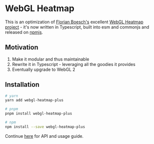 # WebGL Heatmap

This is an optimization of [Florian Boesch's](https://github.com/pyalot) excellent [WebGL Heatmap project](https://github.com/pyalot/webgl-heatmap) - it's now written in Typescript, built into esm and commonjs and released on [npmjs](https://www.npmjs.com/package/webgl-heatmap-plus).

## Motivation

1. Make it modular and thus maintainable
2. Rewrite it in Typescript - leveraging all the goodies it provides
3. Eventually upgrade to WebGL 2

## Installation

```bash
# yarn
yarn add webgl-heatmap-plus

# pnpm
pnpm install webgl-heatmap-plus

# npm
npm install --save webgl-heatmap-plus
```

Continue [here](https://github.com/pyalot/webgl-heatmap) for API and usage guide.
